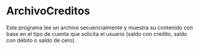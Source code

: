 # ArchivoCreditos 
Este programa lee un archivo secuencialmente y muestra su contenido con base en el tipo de cuenta que solicita el usuario 
(saldo con crédito, saldo con débito o saldo de cero).
